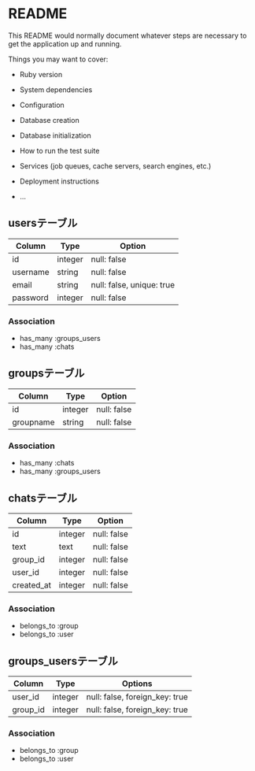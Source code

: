 # README

This README would normally document whatever steps are necessary to get the
application up and running.

Things you may want to cover:

* Ruby version

* System dependencies

* Configuration

* Database creation

* Database initialization

* How to run the test suite

* Services (job queues, cache servers, search engines, etc.)

* Deployment instructions

* ...

## usersテーブル
|Column|Type|Option|
|------|----|------|
|id|integer|null: false|
|username|string|null: false|
|email|string|null: false, unique: true|
|password|integer|null: false|

### Association
- has_many :groups_users
- has_many :chats

## groupsテーブル
|Column|Type|Option|
|------|----|------|
|id|integer|null: false|
|groupname|string|null: false|

### Association
- has_many :chats
- has_many :groups_users

## chatsテーブル
|Column|Type|Option|
|------|----|------|
|id|integer|null: false|
|text|text|null: false|
|group_id|integer|null: false|
|user_id|integer|null: false|
|created_at|integer|null: false|

### Association
- belongs_to :group
- belongs_to :user

## groups_usersテーブル

|Column|Type|Options|
|------|----|-------|
|user_id|integer|null: false, foreign_key: true|
|group_id|integer|null: false, foreign_key: true|

### Association
- belongs_to :group
- belongs_to :user